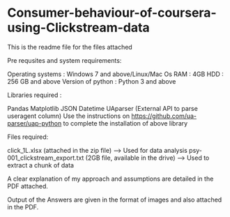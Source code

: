 # Consumer-behaviour-of-coursera-using-Clickstream-data

This is the readme file for the files attached

Pre requsites and system requirements:

Operating systems : Windows 7 and above/Linux/Mac Os
RAM : 4GB
HDD : 256 GB and above
Version of python : Python 3 and above

Libraries required :

Pandas
Matplotlib
JSON
Datetime
UAparser (External API to parse useragent column)
Use the instructions on https://github.com/ua-parser/uap-python to complete the installation of above library

Files required:

click_1L.xlsx (attached in the zip file) --> Used for data analysis
psy-001_clickstream_export.txt (2GB file, available in the drive) --> Used to extract a chunk of data

A clear explanation of my approach and assumptions are detailed in the PDF attached.

Output of the Answers are given in the format of images and also attached in the PDF.
